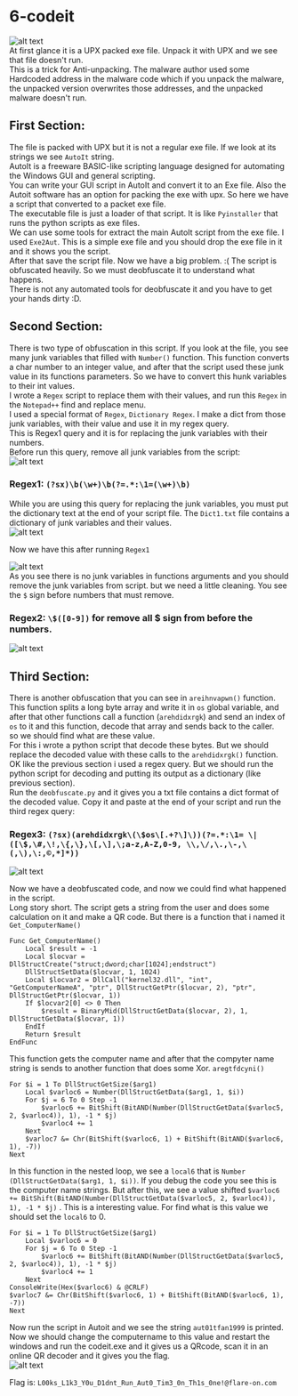 # 6-codeit  
![alt text](https://github.com/aleeamini/Flareon7-2020/blob/main/6/sprite.bmp)  
At first glance it is a UPX packed exe file. Unpack it with UPX and we see that file doesn't run.  
This is a trick for Anti-unpacking. The malware author used some Hardcoded address in the malware code which if you unpack the malware, the unpacked version overwrites those addresses, and the unpacked malware doesn't run.  
## First Section:  
The file is packed with UPX but it is not a regular exe file. If we look at its strings we see ```AutoIt``` string.  
AutoIt is a freeware BASIC-like scripting language designed for automating the Windows GUI and general scripting.  
You can write your GUI script in AutoIt and convert it to an Exe file. Also the Autoit software has an option for packing the exe with upx. So here we have a script that converted to a packet exe file.  
The executable file is just a loader of that script. It is like ```Pyinstaller``` that runs the python scripts as exe files.  
We can use some tools for extract the main AutoIt script from the exe file. I used ```Exe2Aut```. This is a simple exe file and you should drop the exe file in it and it shows you the script.  
After that save the script file. Now we have a big problem. :( The script is obfuscated heavily. So we must deobfuscate it to understand what happens.  
There is not any automated tools for deobfuscate it and you have to get your hands dirty :D.  
## Second Section:  

There is two type of obfuscation in this script. If you look at the file, you see many junk variables that filled with ```Number()``` function. This function converts a char number to an integer value, and after that the script used these junk value in its functions parameters. So we have to convert this hunk variables to their int values.  
I wrote a ```Regex``` script to replace them with their values, and run this ```Regex``` in the ```Notepad++``` find and replace menu.  
I used a special format of ```Regex```, ```Dictionary Regex```. I make a dict from those junk variables, with their value and use it in my regex query.  
This is Regex1 query and it is for replacing the junk variables with their numbers.  
Before run this query, remove all junk variables from the script:  
![alt text](https://github.com/aleeamini/Flareon7-2020/blob/main/6/remove_junks.png)  
  
  
### Regex1: ```(?sx)\b(\w+)\b(?=.*:\1=(\w+)\b)```  
While you are using this query for replacing the junk variables, you must put the dictionary text at the end of your script file. The ```Dict1.txt``` file contains a dictionary of junk variables and their values.  
![alt text](https://github.com/aleeamini/Flareon7-2020/blob/main/6/run_regex1.png)   

Now we have this after running ```Regex1```  

![alt text](https://github.com/aleeamini/Flareon7-2020/blob/main/6/after_run_regex1.png)  
As you see there is no junk variables in functions arguments and you should remove the junk variables from script. but we need a little cleaning. You see the ```$``` sign before numbers that must remove.  

### Regex2: ```\$([0-9])``` for remove all $ sign from before the numbers.  
![alt text](https://github.com/aleeamini/Flareon7-2020/blob/main/6/after_regex2.png)  
## Third Section:  
There is another obfuscation that you can see in ```areihnvapwn()``` function. This function splits a long byte array and write it in ```os``` global variable, and after that other functions call a function (```arehdidxrgk```) and send an index of ```os``` to it and this function, decode that array and sends back to the caller.  
so we should find what are these value.  
For this i wrote a python script that decode these bytes. But we should replace the decoded value with these calls to the ```arehdidxrgk()``` function.  
OK like the previous section i used a regex query. But we should run the python script for decoding and putting its output as a dictionary (like previous section).  
Run the ```deobfuscate.py``` and it gives you a txt file contains a dict format of the decoded value. Copy it and paste at the end of your script and run the third regex query:  
### Regex3: ```(?sx)(arehdidxrgk\(\$os\[.+?\]\))(?=.*:\1= \|([\$,\#,\!,\{,\},\[,\],\;a-z,A-Z,0-9, \\,\/,\.,\-,\(,\),\:,©,*]*))```  
![alt text](https://github.com/aleeamini/Flareon7-2020/blob/main/6/after_regex3.png)  

Now we have a deobfuscated code, and now we could find what happened in the script.  
Long story short. The script gets a string from the user and does some calculation on it and make a QR code. But there is a function that i named it ```Get_ComputerName()```  

```
Func Get_ComputerName()
	Local $result = -1
	Local $locvar = DllStructCreate("struct;dword;char[1024];endstruct")
	DllStructSetData($locvar, 1, 1024)
	Local $locvar2 = DllCall("kernel32.dll", "int", "GetComputerNameA", "ptr", DllStructGetPtr($locvar, 2), "ptr", DllStructGetPtr($locvar, 1))
	If $locvar2[0] <> 0 Then
		$result = BinaryMid(DllStructGetData($locvar, 2), 1, DllStructGetData($locvar, 1))
	EndIf
	Return $result
EndFunc
```  
This function gets the computer name and after that the compyter name string is sends to another function that does some Xor. ```aregtfdcyni()```  

```
For $i = 1 To DllStructGetSize($arg1)
	Local $varloc6 = Number(DllStructGetData($arg1, 1, $i))
	For $j = 6 To 0 Step -1
		$varloc6 += BitShift(BitAND(Number(DllStructGetData($varloc5, 2, $varloc4)), 1), -1 * $j)
		$varloc4 += 1
	Next
	$varloc7 &= Chr(BitShift($varloc6, 1) + BitShift(BitAND($varloc6, 1), -7))
Next
```  


In this function in the nested loop, we see a ```local6``` that is ```Number (DllStructGetData($arg1, 1, $i))```. If you debug the code you see this is the computer name strings.  But after this, we see a value shifted ```$varloc6 += BitShift(BitAND(Number(DllStructGetData($varloc5, 2, $varloc4)), 1), -1 * $j)``` . This is a interesting value. For find what is this value we should set the ```local6``` to 0.  

```
For $i = 1 To DllStructGetSize($arg1)
	Local $varloc6 = 0
	For $j = 6 To 0 Step -1
		$varloc6 += BitShift(BitAND(Number(DllStructGetData($varloc5, 2, $varloc4)), 1), -1 * $j)
		$varloc4 += 1
	Next
ConsoleWrite(Hex($varloc6) & @CRLF) 
$varloc7 &= Chr(BitShift($varloc6, 1) + BitShift(BitAND($varloc6, 1), -7))
Next
```  
Now run the script in Autoit and we see the string ```aut01tfan1999``` is printed. Now we should change the computername to this value and restart the windows and run the codeit.exe and it gives us a QRcode, scan it in an online QR decoder and it gives you the flag.  
![alt text](https://github.com/aleeamini/Flareon7-2020/blob/main/6/finalFlag.bmp)  

Flag is: ```L00ks_L1k3_Y0u_D1dnt_Run_Aut0_Tim3_0n_Th1s_0ne!@flare-on.com```

